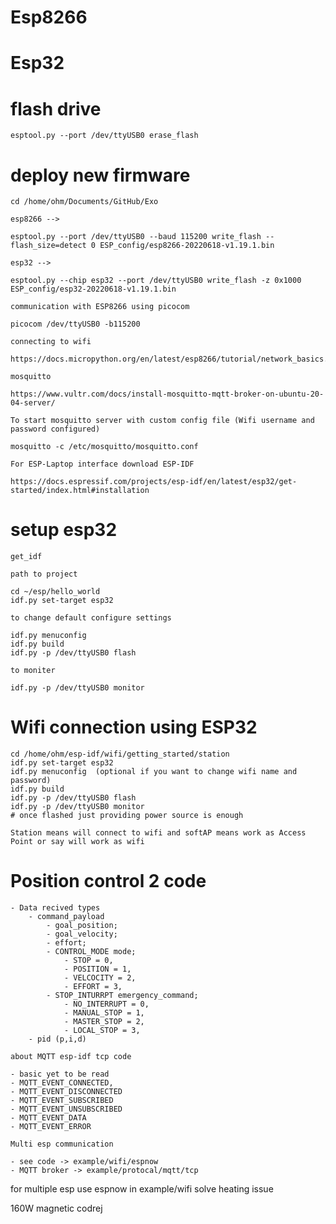 # Esp8266
<!-- https://docs.micropython.org/en/latest/esp8266/tutorial/intro.html -->

# Esp32
<!-- https://docs.micropython.org/en/latest/esp32/quickref.html -->

# flash drive
    esptool.py --port /dev/ttyUSB0 erase_flash

# deploy new firmware
    cd /home/ohm/Documents/GitHub/Exo
`esp8266 -->` 

    esptool.py --port /dev/ttyUSB0 --baud 115200 write_flash --flash_size=detect 0 ESP_config/esp8266-20220618-v1.19.1.bin     
`esp32 -->`

    esptool.py --chip esp32 --port /dev/ttyUSB0 write_flash -z 0x1000 ESP_config/esp32-20220618-v1.19.1.bin

`communication with ESP8266 using picocom`

    picocom /dev/ttyUSB0 -b115200

`connecting to wifi`

    https://docs.micropython.org/en/latest/esp8266/tutorial/network_basics.html

`mosquitto`

    https://www.vultr.com/docs/install-mosquitto-mqtt-broker-on-ubuntu-20-04-server/

`To start mosquitto server with custom config file (Wifi username and password configured) `
    
    mosquitto -c /etc/mosquitto/mosquitto.conf

`For ESP-Laptop interface download ESP-IDF`

    https://docs.espressif.com/projects/esp-idf/en/latest/esp32/get-started/index.html#installation

# setup esp32
    get_idf
`path to project `

    cd ~/esp/hello_world
    idf.py set-target esp32

`to change default configure settings`

    idf.py menuconfig  
    idf.py build
    idf.py -p /dev/ttyUSB0 flash

`to moniter`

    idf.py -p /dev/ttyUSB0 monitor

# Wifi connection using ESP32

    cd /home/ohm/esp-idf/wifi/getting_started/station
    idf.py set-target esp32
    idf.py menuconfig  (optional if you want to change wifi name and password)
    idf.py build
    idf.py -p /dev/ttyUSB0 flash
    idf.py -p /dev/ttyUSB0 monitor
    # once flashed just providing power source is enough

`Station means will connect to wifi and softAP means work as Access Point or say will work as wifi `

# Position control 2 code
    - Data recived types
        - command_payload
            - goal_position;
            - goal_velocity;
            - effort;
            - CONTROL_MODE mode;
                - STOP = 0,
                - POSITION = 1,
                - VELCOCITY = 2,
                - EFFORT = 3,
            - STOP_INTURRPT emergency_command;
                - NO_INTERRUPT = 0,
                - MANUAL_STOP = 1,
                - MASTER_STOP = 2,
                - LOCAL_STOP = 3,
        - pid (p,i,d)

`about MQTT esp-idf tcp code`

    - basic yet to be read
    - MQTT_EVENT_CONNECTED,
    - MQTT_EVENT_DISCONNECTED
    - MQTT_EVENT_SUBSCRIBED
    - MQTT_EVENT_UNSUBSCRIBED
    - MQTT_EVENT_DATA
    - MQTT_EVENT_ERROR



`Multi esp communication`

    - see code -> example/wifi/espnow
    - MQTT broker -> example/protocal/mqtt/tcp

for multiple esp use espnow in example/wifi
solve heating issue

160W
magnetic codrej 